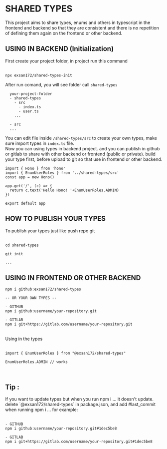 <h1>SHARED TYPES</h1>
<span>This project aims to share types, enums and others in typescript in the frontend and backend so that they are consistent and there is no repetition of defining them again on the frontend or other backend.<span>
<br/>

<h2>USING IN BACKEND (Initialization)</h2>
<span>First create your project folder, in project run this command</span>
<br/>
<br/>

```
npx exsan172/shared-types-init
```

<span>After run comand, you will see folder call `shared-types`</span>

```
  your-project-folder
  - shared-types
    - src
      - index.ts
      - user.ts
    ...

  - src
  ...
```

<span>You can edit file inside `/shared-types/src` to create your own types, make sure import types in `index.ts` file.</span>
<br/>
<span>Now you can using types in backend project. and you can publish in github or gitlab to share with other backend or frontend (public or private). build your type first, before upload to git so that use in frontend or other backend.</span>
<br/>

```
import { Hono } from 'hono'
import { EnumUserRoles } from '../shared-types/src'
const app = new Hono()

app.get('/', (c) => {
  return c.text('Hello Hono! '+EnumUserRoles.ADMIN)
})

export default app
```

<h2>HOW TO PUBLISH YOUR TYPES</h2>
<span>To publish your types just like push repo git</span>
<br/>
<br/>

```
cd shared-types

git init 

...
```

<h2>USING IN FRONTEND OR OTHER BACKEND</h2>

```
npm i github:exsan172/shared-types

-- OR YOUR OWN TYPES --

- GITHUB
npm i github:username/your-repository.git

- GITLAB
npm i git+https://gitlab.com/username/your-repository.git
```

<br/>
<span>Using in the types</span>
<br/>
<br/>

```
import { EnumUserRoles } from "@exsan172/shared-types"

EnumUserRoles.ADMIN // works
```
<br/>
<h2>Tip :</h2>
<span>If you want to update types but when you run npm i ... it doesn't update. delete `@exsan172/shared-types` in package.json, and add #last_commit when running npm i ... for example:<span>
<br/>
<br/>

```
- GITHUB
npm i github:username/your-repository.git#1dec5be8

- GITLAB
npm i git+https://gitlab.com/username/your-repository.git#1dec5be8
```